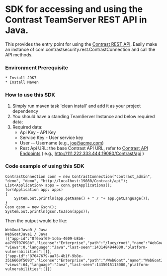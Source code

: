 # SDK for accessing and using the Contrast TeamServer REST API in Java.

  This provides the entry point for using the [Contrast REST API](https://support.contrastsecurity.com/entries/23724324-Introduction-to-the-TeamServer-REST-API). Easily make an instance of com.contrastsecurity.rest.ContrastConnection and call the API methods.
### Environment Prerequisite
    * Install JDK7
    * Install Maven
### How to use this SDK
1. Simply run maven task 'clean install' and add it as your project dependency
2. You should have a standing TeamServer Instance and below required data;
3. Required data:
    * Api Key - API Key
    * Service Key - User service key
    * User -- Username (e.g., joe@acme.com)
    * Rest Api URL: the base Contrast API URL, refer to [Contrast API Endpoints]( https://support.contrastsecurity.com/entries/24184040-API-Endpoints) ( e.g., http://111.222.333.444:19080/Contrast/api )
    
### Code example of using this SDK
```
ContrastConnection conn = new ContrastConnection("contrast_admin", "demo", "demo", "http://localhost:19080/Contrast/api");
List<Application> apps = conn.getApplications();
for(Application app: apps)
{
	System.out.println(app.getName() + " / "+ app.getLanguage());
}
Gson gson = new Gson();
System.out.println(gson.toJson(apps));
```
Then the output would be like:
```
WebGoatJava0 / Java
WebGoatJava1 / Java
[{"app-id":"8f6eaf69-1c6a-4609-b8b6-aa7f9707698b","license":"Enterprise","path":"/lucy/root","name":"WebGoatJava0",
"views":0,"language":"Java","last-seen":1431484944000,"platform-vulnerabilities":[]},
{"app-id":"87647679-aa75-4b1f-9b8e-3516660f5093","license":"Enterprise","path":"/WebGoat","name":"WebGoatJava1",
"views":64,"language":"Java","last-seen":1435015113000,"platform-vulnerabilities":[]}]
```